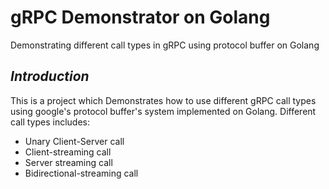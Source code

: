 # gRPC Demonstrator on Golang
Demonstrating different call types in gRPC using protocol buffer on Golang

## ***Introduction***
This is a project which Demonstrates how to use different gRPC call types using google's protocol buffer's system implemented 
on  Golang. Different call types includes:

- Unary Client-Server call
- Client-streaming call
- Server streaming call
- Bidirectional-streaming call